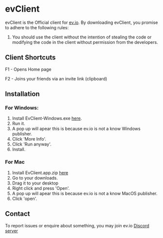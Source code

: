 # evClient
evClient is the Official client for [ev.io](https://ev.io). By downloading evClient, you promise to adhere to the following rules:

1. You should use the client without the intention of stealing the code or modifying the code in the client without permission from the developers.

## Client Shortcuts

F1 - Opens Home page

F2 - Joins your friends via an invite link (clipboard)

## Installation

### For Windows:
1. Install EvClient-Windows.exe [here](https://github.com/PoweredByWard/Ev/releases/tag/v1.0.1).
2. Run it.
3. A pop up will apear this is because ev.io is not a know Windows publisher.
4. Click 'More Info'.
5. Click 'Run anyway'.
6. Install.

### For Mac
1. Install EvClient.app.zip [here](https://github.com/PoweredByWard/Ev/releases/tag/m.1.0.0)
2. Go to your downloads.
3. Drag it to your desktop
4. Right click and press 'Open'.
5. A pop up will apear this is because ev.io is not a know MacOS publisher.
6. Click 'open'.


## Contact

To report issues or enquire about something, you may join ev.io [Discord server](https://discord.com/invite/PsqyKjDKBZ)

